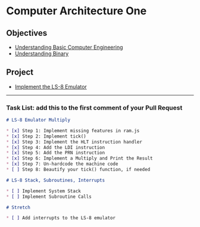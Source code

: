# Computer Architecture One

## Objectives

* [Understanding Basic Computer Engineering](objectives/basic-comp-eng)
* [Understanding Binary](objectives/binary)

## Project

* [Implement the LS-8 Emulator](project/ls8)

---

### Task List: add this to the first comment of your Pull Request

```markdown
# LS-8 Emulator Multiply

* [x] Step 1: Implement missing features in ram.js
* [x] Step 2: Implement tick()
* [x] Step 3: Implement the HLT instruction handler
* [x] Step 4: Add the LDI instruction
* [x] Step 5: Add the PRN instruction
* [x] Step 6: Implement a Multiply and Print the Result
* [x] Step 7: Un-hardcode the machine code
* [ ] Step 8: Beautify your tick() function, if needed

# LS-8 Stack, Subroutines, Interrupts

* [ ] Implement System Stack
* [ ] Implement Subroutine Calls

# Stretch

* [ ] Add interrupts to the LS-8 emulator
```
